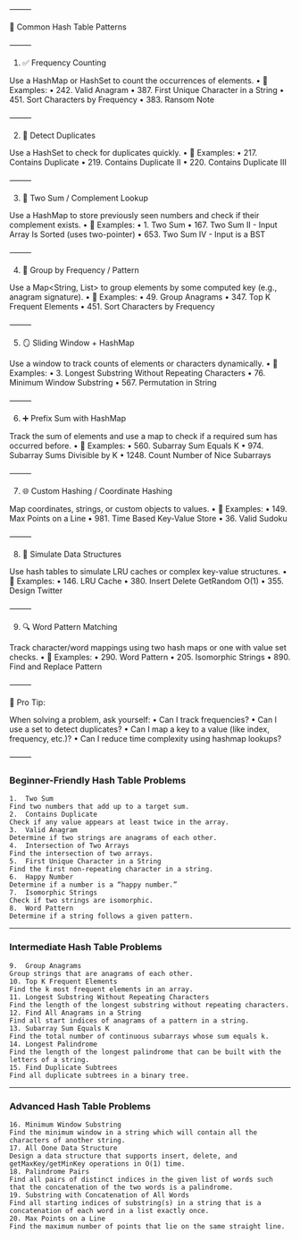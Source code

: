 ⸻

🧩 Common Hash Table Patterns

⸻

1. ✅ Frequency Counting

Use a HashMap or HashSet to count the occurrences of elements.
    •	🔹 Examples:
    •	242. Valid Anagram
    •	387. First Unique Character in a String
    •	451. Sort Characters by Frequency
    •	383. Ransom Note

⸻

2. 🚫 Detect Duplicates

Use a HashSet to check for duplicates quickly.
	•	🔹 Examples:
	•	217. Contains Duplicate
	•	219. Contains Duplicate II
	•	220. Contains Duplicate III

⸻

3. 🧠 Two Sum / Complement Lookup

Use a HashMap to store previously seen numbers and check if their complement exists.
	•	🔹 Examples:
	•	1. Two Sum
	•	167. Two Sum II - Input Array Is Sorted (uses two-pointer)
	•	653. Two Sum IV - Input is a BST

⸻

4. 🔄 Group by Frequency / Pattern

Use a Map<String, List<String>> to group elements by some computed key (e.g., anagram signature).
	•	🔹 Examples:
	•	49. Group Anagrams
	•	347. Top K Frequent Elements
	•	451. Sort Characters by Frequency

⸻

5. 🪞 Sliding Window + HashMap

Use a window to track counts of elements or characters dynamically.
	•	🔹 Examples:
	•	3. Longest Substring Without Repeating Characters
	•	76. Minimum Window Substring
	•	567. Permutation in String

⸻

6. ➕ Prefix Sum with HashMap

Track the sum of elements and use a map to check if a required sum has occurred before.
	•	🔹 Examples:
	•	560. Subarray Sum Equals K
	•	974. Subarray Sums Divisible by K
	•	1248. Count Number of Nice Subarrays

⸻

7. 🌐 Custom Hashing / Coordinate Hashing

Map coordinates, strings, or custom objects to values.
	•	🔹 Examples:
	•	149. Max Points on a Line
	•	981. Time Based Key-Value Store
	•	36. Valid Sudoku

⸻

8. 🌲 Simulate Data Structures

Use hash tables to simulate LRU caches or complex key-value structures.
	•	🔹 Examples:
	•	146. LRU Cache
	•	380. Insert Delete GetRandom O(1)
	•	355. Design Twitter

⸻

9. 🔍 Word Pattern Matching

Track character/word mappings using two hash maps or one with value set checks.
	•	🔹 Examples:
	•	290. Word Pattern
	•	205. Isomorphic Strings
	•	890. Find and Replace Pattern

⸻

🧠 Pro Tip:

When solving a problem, ask yourself:
	•	Can I track frequencies?
	•	Can I use a set to detect duplicates?
	•	Can I map a key to a value (like index, frequency, etc.)?
	•	Can I reduce time complexity using hashmap lookups?

⸻


### Beginner-Friendly Hash Table Problems
    1.	Two Sum
    Find two numbers that add up to a target sum.
    2.	Contains Duplicate
    Check if any value appears at least twice in the array.
    3.	Valid Anagram
    Determine if two strings are anagrams of each other.
    4.	Intersection of Two Arrays
    Find the intersection of two arrays.
    5.	First Unique Character in a String
    Find the first non-repeating character in a string.
    6.	Happy Number
    Determine if a number is a “happy number.”
    7.	Isomorphic Strings
    Check if two strings are isomorphic.
    8.	Word Pattern
    Determine if a string follows a given pattern.

---

### Intermediate Hash Table Problems
    9.	Group Anagrams
    Group strings that are anagrams of each other.
    10.	Top K Frequent Elements
    Find the k most frequent elements in an array.
    11.	Longest Substring Without Repeating Characters
    Find the length of the longest substring without repeating characters.
    12.	Find All Anagrams in a String
    Find all start indices of anagrams of a pattern in a string.
    13.	Subarray Sum Equals K
    Find the total number of continuous subarrays whose sum equals k.
    14.	Longest Palindrome
    Find the length of the longest palindrome that can be built with the letters of a string.
    15.	Find Duplicate Subtrees
    Find all duplicate subtrees in a binary tree.

  ---

### Advanced Hash Table Problems
    16.	Minimum Window Substring
    Find the minimum window in a string which will contain all the characters of another string.
    17.	All Oone Data Structure
    Design a data structure that supports insert, delete, and getMaxKey/getMinKey operations in O(1) time.
    18.	Palindrome Pairs
    Find all pairs of distinct indices in the given list of words such that the concatenation of the two words is a palindrome.
    19.	Substring with Concatenation of All Words
    Find all starting indices of substring(s) in a string that is a concatenation of each word in a list exactly once.
    20.	Max Points on a Line
    Find the maximum number of points that lie on the same straight line.
